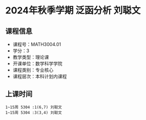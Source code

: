 # 2024年秋季学期 泛函分析 刘聪文






## 课程信息

- 课程号：MATH3004.01
- 学分：3
- 教学类型：理论课
- 开课单位：数学科学学院
- 课程类别：专业核心
- 课程层次：本科计划内课程

## 上课时间

```
1~15周 5304 :1(6,7) 刘聪文
1~15周 5304 :3(3,4) 刘聪文
```

